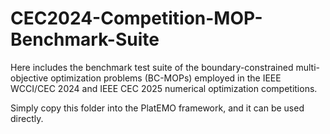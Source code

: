 # CEC2024-Competition-MOP-Benchmark-Suite

Here includes the benchmark test suite of the boundary-constrained multi-objective optimization problems (BC-MOPs) employed in the IEEE WCCI/CEC 2024 and IEEE CEC 2025 numerical optimization competitions.

Simply copy this folder into the PlatEMO framework, and it can be used directly.
